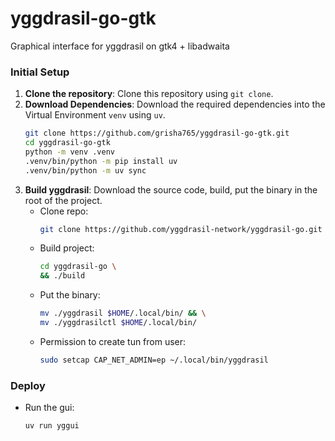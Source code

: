 # yggdrasil-go-gtk
Graphical interface for yggdrasil on gtk4 + libadwaita

### Initial Setup

1. **Clone the repository**: Clone this repository using `git clone`.
2. **Download Dependencies**: Download the required dependencies into the Virtual Environment `venv` using `uv`.
    ```bash
    git clone https://github.com/grisha765/yggdrasil-go-gtk.git
    cd yggdrasil-go-gtk
    python -m venv .venv
    .venv/bin/python -m pip install uv
    .venv/bin/python -m uv sync
    ```
3. **Build yggdrasil**: Download the source code, build, put the binary in the root of the project.
    - Clone repo:
        ```bash
        git clone https://github.com/yggdrasil-network/yggdrasil-go.git
        ```
    - Build project:
        ```bash
        cd yggdrasil-go \
        && ./build
        ```
    - Put the binary:
        ```bash
        mv ./yggdrasil $HOME/.local/bin/ && \
        mv ./yggdrasilctl $HOME/.local/bin/
        ```
    - Permission to create tun from user:
        ```bash
        sudo setcap CAP_NET_ADMIN=ep ~/.local/bin/yggdrasil
        ```

### Deploy

- Run the gui:
    ```bash
    uv run yggui
    ```
